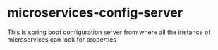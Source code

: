 # microservices-config-server

This is spring boot configuration server from where all the instance of microservices can look for properties